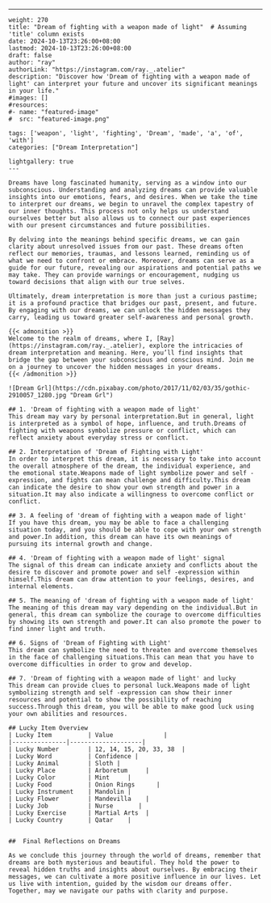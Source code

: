 ---
    weight: 270
    title: "Dream of fighting with a weapon made of light"  # Assuming 'title' column exists
    date: 2024-10-13T23:26:00+08:00
    lastmod: 2024-10-13T23:26:00+08:00
    draft: false
    author: "ray"
    authorLink: "https://instagram.com/ray._.atelier"
    description: "Discover how 'Dream of fighting with a weapon made of light' can interpret your future and uncover its significant meanings in your life."
    #images: []
    #resources:
    #- name: "featured-image"
    #  src: "featured-image.png"
    
    tags: ['weapon', 'light', 'fighting', 'Dream', 'made', 'a', 'of', 'with']
    categories: ["Dream Interpretation"]
    
    lightgallery: true
    ---
    
    Dreams have long fascinated humanity, serving as a window into our subconscious. Understanding and analyzing dreams can provide valuable insights into our emotions, fears, and desires. When we take the time to interpret our dreams, we begin to unravel the complex tapestry of our inner thoughts. This process not only helps us understand ourselves better but also allows us to connect our past experiences with our present circumstances and future possibilities.
    
    By delving into the meanings behind specific dreams, we can gain clarity about unresolved issues from our past. These dreams often reflect our memories, traumas, and lessons learned, reminding us of what we need to confront or embrace. Moreover, dreams can serve as a guide for our future, revealing our aspirations and potential paths we may take. They can provide warnings or encouragement, nudging us toward decisions that align with our true selves.
    
    Ultimately, dream interpretation is more than just a curious pastime; it is a profound practice that bridges our past, present, and future. By engaging with our dreams, we can unlock the hidden messages they carry, leading us toward greater self-awareness and personal growth.
    
    {{< admonition >}}
    Welcome to the realm of dreams, where I, [Ray](https://instagram.com/ray._.atelier), explore the intricacies of dream interpretation and meaning. Here, you’ll find insights that bridge the gap between your subconscious and conscious mind. Join me on a journey to uncover the hidden messages in your dreams.
    {{< /admonition >}}
    
    ![Dream Grl](https://cdn.pixabay.com/photo/2017/11/02/03/35/gothic-2910057_1280.jpg "Dream Grl")
    
    ## 1. 'Dream of fighting with a weapon made of light'
    This dream may vary by personal interpretation.But in general, light is interpreted as a symbol of hope, influence, and truth.Dreams of fighting with weapons symbolize pressure or conflict, which can reflect anxiety about everyday stress or conflict.
    
    ## 2. Interpretation of 'Dream of Fighting with Light'
    In order to interpret this dream, it is necessary to take into account the overall atmosphere of the dream, the individual experience, and the emotional state.Weapons made of light symbolize power and self -expression, and fights can mean challenge and difficulty.This dream can indicate the desire to show your own strength and power in a situation.It may also indicate a willingness to overcome conflict or conflict.
    
    ## 3. A feeling of 'dream of fighting with a weapon made of light'
    If you have this dream, you may be able to face a challenging situation today, and you should be able to cope with your own strength and power.In addition, this dream can have its own meanings of pursuing its internal growth and change.
    
    ## 4. 'Dream of fighting with a weapon made of light' signal
    The signal of this dream can indicate anxiety and conflicts about the desire to discover and promote power and self -expression within himself.This dream can draw attention to your feelings, desires, and internal elements.
    
    ## 5. The meaning of 'dream of fighting with a weapon made of light'
    The meaning of this dream may vary depending on the individual.But in general, this dream can symbolize the courage to overcome difficulties by showing its own strength and power.It can also promote the power to find inner light and truth.
    
    ## 6. Signs of 'Dream of Fighting with Light'
    This dream can symbolize the need to threaten and overcome themselves in the face of challenging situations.This can mean that you have to overcome difficulties in order to grow and develop.
    
    ## 7. 'Dream of fighting with a weapon made of light' and lucky
    This dream can provide clues to personal luck.Weapons made of light symbolizing strength and self -expression can show their inner resources and potential to show the possibility of reaching success.Through this dream, you will be able to make good luck using your own abilities and resources.
    
    ## Lucky Item Overview
    | Lucky Item          | Value              |
    |---------------|--------------------|
    | Lucky Number        | 12, 14, 15, 20, 33, 38  |
    | Lucky Word          | Confidence |
    | Lucky Animal        | Sloth |
    | Lucky Place         | Arboretum     |
    | Lucky Color         | Mint     |
    | Lucky Food          | Onion Rings      |
    | Lucky Instrument    | Mandolin |
    | Lucky Flower        | Mandevilla    |
    | Lucky Job           | Nurse       |
    | Lucky Exercise      | Martial Arts  |
    | Lucky Country       | Qatar    |
    
    
    ##  Final Reflections on Dreams
    
    As we conclude this journey through the world of dreams, remember that dreams are both mysterious and beautiful. They hold the power to reveal hidden truths and insights about ourselves. By embracing their messages, we can cultivate a more positive influence in our lives. Let us live with intention, guided by the wisdom our dreams offer. Together, may we navigate our paths with clarity and purpose.
    